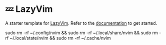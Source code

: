 # 💤 LazyVim

A starter template for [LazyVim](https://github.com/LazyVim/LazyVim).
Refer to the [documentation](https://lazyvim.github.io/installation) to get started.

sudo rm -rf ~/.config/nvim && sudo rm -rf ~/.local/share/nvim && sudo rm -rf ~/.local/state/nvim && sudo rm -rf ~/.cache/nvim
